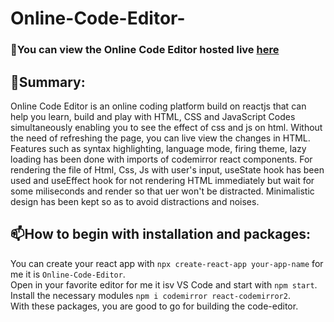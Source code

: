 # Online-Code-Editor-

### 👀You can view the Online Code Editor hosted live [here](https://hansrajrouniyar47.github.io/Online-Code-Editor-)

## 🌱Summary:
Online Code Editor is an online coding platform build on reactjs that can help you learn, build and play with HTML, CSS and JavaScript Codes simultaneously enabling you to see the effect of css and js on html. Without the need of refreshing the page, you can live view the changes in HTML. 
Features such as syntax highlighting, language mode, firing theme, lazy loading  has been done with imports of codemirror react components.
For rendering the file of Html, Css, Js with user's input, useState hook has been used and useEffect hook for not rendering HTML immediately but wait for some miliseconds and render so that uer won't be distracted.
Minimalistic design has been kept so as to avoid distractions and noises.

## 📫How to begin with installation and packages:
You can create your react app with `npx create-react-app your-app-name` for me it is `Online-Code-Editor`.<br>
Open in your favorite editor for me it isv VS Code  and start with `npm start`.<br>
Install the necessary modules `npm i codemirror react-codemirror2`.<br>
With these packages, you are good to go for building the code-editor.<br>






